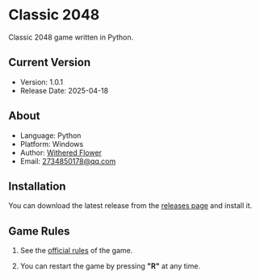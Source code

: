 # Classic 2048

Classic 2048 game written in Python.

## Current Version

- Version: 1.0.1
- Release Date: 2025-04-18

## About

- Language: Python
- Platform: Windows
- Author: [Withered Flower](https://github.com/Withered-Flower-0422)
- Email: 2734850178@qq.com

## Installation

You can download the latest release from the [releases page](https://github.com/Withered-Flower-0422/Classic2048/releases) and install it.

## Game Rules

1. See the [official rules](https://en.wikipedia.org/wiki/2048_(video_game)) of the game.

2. You can restart the game by pressing **"R"** at any time.
